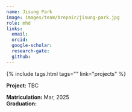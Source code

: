 ```yaml
---
name: Jisung Park
image: images/team/brepair/jisung-park.jpg
role: mhd
links:
  email:
  orcid:
  google-scholar:
  research-gate:
  github:
---
```


{%
  include tags.html
  tags=""
  link="projects"
%}

<strong>Project:</strong> TBC <br>

<strong>Matriculation:</strong> Mar, 2025 <br>
<strong>Graduation:</strong>
